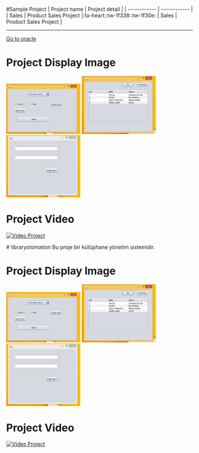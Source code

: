 #Sample Project
|  Project name	 | Project detail   |
| ------------ | ------------ |
| Sales  | Product Sales Project  |:fa-heart::tw-1f338::tw-1f30e:
| Sales  | Product Sales Project  |


------------

[Go to oracle](http://oracle.com "Go to oracle")

# Project Display Image
<p>

<a href="https://github.com/caglagull/libraryotomation/blob/master/img/Ekran%20Al%C4%B1nt%C4%B1s%C4%B1.PNG" target="_blank">
<img src="https://github.com/caglagull/libraryotomation/blob/master/img/Ekran%20Al%C4%B1nt%C4%B1s%C4%B1.PNG" width="200" style="max-width:100%;"></a>



<a href="https://github.com/caglagull/libraryotomation/blob/master/img/Ekran%20Al%C4%B1nt%C4%B1s%C4%B12.PNG" target="_blank">
<img src="https://github.com/caglagull/libraryotomation/blob/master/img/Ekran%20Al%C4%B1nt%C4%B1s%C4%B12.PNG" width="200" style="max-width:100%;"></a>

<a href="https://github.com/caglagull/libraryotomation/blob/master/img/Ekran%20Al%C4%B1nt%C4%B1s%C4%B13.PNG" target="_blank">
<img src="https://github.com/caglagull/libraryotomation/blob/master/img/Ekran%20Al%C4%B1nt%C4%B1s%C4%B13.PNG" width="200" style="max-width:100%;"></a>

# Project Video
[![Video Project](https://img.youtube.com/vi/wFTmQ27S7OQ/0.jpg)](https://www.youtube.com/watch?v=wFTmQ27S7OQ)

</p>
# libraryotomation
Bu proje bir kütüphane yönetim sistemidir.

# Project Display Image
<p>
<a href="https://github.com/caglagull/libraryotomation/blob/master/img/Ekran%20Al%C4%B1nt%C4%B1s%C4%B1.PNG" target="_blank">
<img src="https://github.com/caglagull/libraryotomation/blob/master/img/Ekran%20Al%C4%B1nt%C4%B1s%C4%B1.PNG" width="200" style="max-width:100%;"></a>



<a href="https://github.com/caglagull/libraryotomation/blob/master/img/Ekran%20Al%C4%B1nt%C4%B1s%C4%B12.PNG" target="_blank">
<img src="https://github.com/caglagull/libraryotomation/blob/master/img/Ekran%20Al%C4%B1nt%C4%B1s%C4%B12.PNG" width="200" style="max-width:100%;"></a>

<a href="https://github.com/caglagull/libraryotomation/blob/master/img/Ekran%20Al%C4%B1nt%C4%B1s%C4%B13.PNG" target="_blank">
<img src="https://github.com/caglagull/libraryotomation/blob/master/img/Ekran%20Al%C4%B1nt%C4%B1s%C4%B13.PNG" width="200" style="max-width:100%;"></a>

# Project Video
[![Video Project](https://img.youtube.com/vi/wFTmQ27S7OQ/0.jpg)](https://www.youtube.com/watch?v=wFTmQ27S7OQ)

</p>

